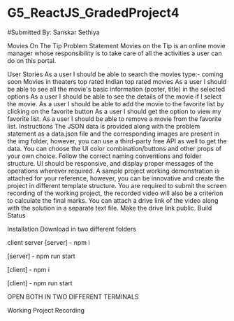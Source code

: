 # G5_ReactJS_GradedProject4
#Submitted By: Sanskar Sethiya

Movies On The Tip
Problem Statement
Movies on the Tip is an online movie manager whose responsibility is to take care of all the activities a user can do on this portal.

User Stories
As a user I should be able to search the movies type:-
coming soon
Movies in theaters
top rated Indian
top rated movies
As a user I should be able to see all the movie's basic information (poster, title) in the selected options
As a user I should be able to see the details of the movie if I select the movie.
As a user I should be able to add the movie to the favorite list by clicking on the favorite button
As a user I should get the option to view my favorite list.
As a user I should be able to remove a movie from the favorite list.
Instructions
The JSON data is provided along with the problem statement as a data.json file and the corresponding images are present in the img folder, however, you can use a third-party free API as well to get the data.
You can choose the UI color combination/buttons and other props of your own choice.
Follow the correct naming conventions and folder structure.
UI should be responsive, and display proper messages of the operations wherever required.
A sample project working demonstration is attached for your reference, however, you can be innovative and create the project in different template structure.
You are required to submit the screen recording of the working project, the recorded video will also be a criterion to calculate the final marks. You can attach a drive link of the video along with the solution in a separate text file. Make the drive link public.
Build Status

Installation
Download in two different folders

client
server
[server] - npm i

[server] - npm run start

[client] - npm i

[client] - npm run start

OPEN BOTH IN TWO DIFFERENT TERMINALS

Working Project Recording
